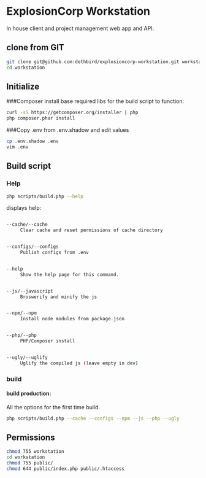 # ExplosionCorp Workstation
In house client and project management web app and API.

## clone from GIT
```bash
git clone git@github.com:dethbird/explosioncorp-workstation.git workstation
cd workstation
```

## Initialize
###Composer install base required libs for the build script to function:

```bash
curl -sS https://getcomposer.org/installer | php
php composer.phar install
```

###Copy .env from .env.shadow and edit values
```bash
cp .env.shadow .env
vim .env
```

## Build script

### Help

```bash
php scripts/build.php --help
```

displays help:

```bash

--cache/--cache
     Clear cache and reset permissions of cache directory


--configs/--configs
     Publish configs from .env


--help
     Show the help page for this command.


--js/--javascript
     Broswerify and minify the js


--npm/--npm
     Install node modules from package.json


--php/--php
     PHP/Composer install


--ugly/--uglify
     Uglify the compiled js (leave empty in dev)

```

### build

#### build production:
All the options for the first time build.
```bash
php scripts/build.php --cache --configs --npm --js --php --ugly
```

## Permissions

```bash
chmod 755 workstation
cd workstation
chmod 755 public/
chmod 644 public/index.php public/.htaccess
```
